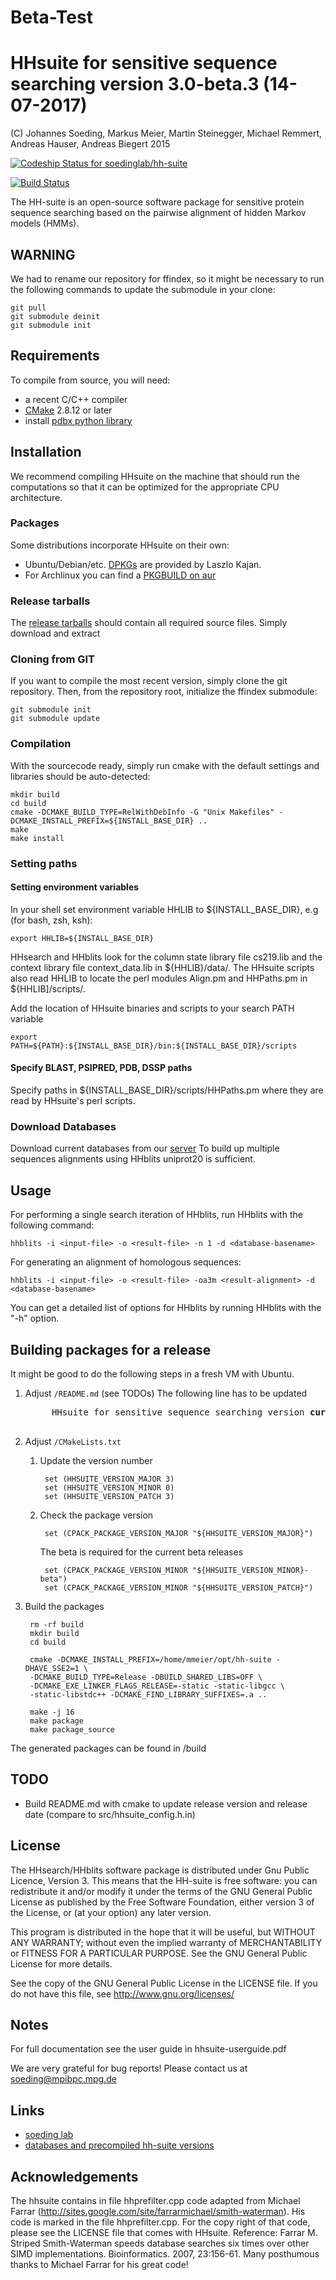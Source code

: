 # Beta-Test

# HHsuite for sensitive sequence searching version 3.0-beta.3 (14-07-2017)

 (C) Johannes Soeding, Markus Meier, Martin Steinegger, Michael Remmert, Andreas Hauser, Andreas Biegert 2015

[ ![Codeship Status for soedinglab/hh-suite](https://codeship.com/projects/0936c290-2248-0133-bcb4-52bb0fef976f/status?branch=master)](https://codeship.com/projects/96085)

[ ![Build Status](https://travis-ci.org/soedinglab/hh-suite.svg?branch=master)](https://travis-ci.org/soedinglab/hh-suite)

The HH-suite is an open-source software package for sensitive protein sequence searching based on the pairwise alignment of hidden Markov models (HMMs).

## WARNING ##
We had to rename our repository for ffindex, so it might be necessary to run the following commands to update the submodule in your clone:

	git pull
	git submodule deinit
	git submodule init


## Requirements

To compile from source, you will need:
 * a recent C/C++ compiler
 * [CMake](http://cmake.org/) 2.8.12 or later
 * install [pdbx python library](https://github.com/soedinglab/pdbx)


## Installation
We recommend compiling HHsuite on the machine that should run the computations so that it can be optimized for the appropriate CPU architecture.

### Packages
Some distributions incorporate HHsuite on their own:
* Ubuntu/Debian/etc. [DPKGs](http://packages.debian.org/source/sid/hhsuite) are provided by Laszlo Kajan.
* For Archlinux you can find a [PKGBUILD on aur](https://aur.archlinux.org/packages/hhsuite/)

### Release tarballs
The [release tarballs](http://wwwuser.gwdg.de/~compbiol/data/hhsuite/releases/) should contain all required source files. Simply download and extract

### Cloning from GIT
If you want to compile the most recent version, simply clone the git repository. Then, from the repository root, initialize the ffindex submodule:

	git submodule init
	git submodule update


### Compilation
With the sourcecode ready, simply run cmake with the default settings and libraries should be auto-detected:

	mkdir build
	cd build
	cmake -DCMAKE_BUILD_TYPE=RelWithDebInfo -G "Unix Makefiles" -DCMAKE_INSTALL_PREFIX=${INSTALL_BASE_DIR} ..
	make
	make install


### Setting paths

#### Setting environment variables
In your shell set environment variable HHLIB to ${INSTALL\_BASE\_DIR}, e.g (for bash, zsh, ksh):

	export HHLIB=${INSTALL_BASE_DIR}

HHsearch and HHblits look for the column state library file cs219.lib
and the context library file context_data.lib in ${HHLIB}/data/. The HHsuite
scripts also read HHLIB to locate the perl modules Align.pm and HHPaths.pm
in ${HHLIB]/scripts/.  

Add the location of HHsuite binaries and scripts to your search PATH variable

	export PATH=${PATH}:${INSTALL_BASE_DIR}/bin:${INSTALL_BASE_DIR}/scripts


#### Specify BLAST, PSIPRED, PDB, DSSP paths

Specify paths in ${INSTALL\_BASE\_DIR}/scripts/HHPaths.pm where they are read by HHsuite's perl scripts.


### Download Databases
Download current databases from our [server](http://wwwuser.gwdg.de/~compbiol/data/hhsuite/databases/hhsuite_dbs/)
To build up multiple sequences alignments using HHblits uniprot20 is sufficient.


## Usage
For performing a single search iteration of HHblits, run HHblits with the
following command:

	hhblits -i <input-file> -o <result-file> -n 1 -d <database-basename>

For generating an alignment of homologous sequences:

	hhblits -i <input-file> -o <result-file> -oa3m <result-alignment> -d <database-basename>

You can get a detailed list of options for HHblits by running HHblits with the "-h" option.

## Building packages for a release
It might be good to do the following steps in a fresh VM with Ubuntu.
1. Adjust `/README.md` (see TODOs)
	The following line has to be updated

    <pre>
  		HHsuite for sensitive sequence searching version <b>current_version</b> (<b>release_date</b>)
    </pre>

1. Adjust `/CMakeLists.txt`
	1. Update the version number

			set (HHSUITE_VERSION_MAJOR 3)
			set (HHSUITE_VERSION_MINOR 0)
			set (HHSUITE_VERSION_PATCH 3)

	1. Check the package version

  			set (CPACK_PACKAGE_VERSION_MAJOR "${HHSUITE_VERSION_MAJOR}")

		The beta is required for the current beta releases

  			set (CPACK_PACKAGE_VERSION_MINOR "${HHSUITE_VERSION_MINOR}-beta")
  			set (CPACK_PACKAGE_VERSION_MINOR "${HHSUITE_VERSION_PATCH}")

1. Build the packages

        rm -rf build
        mkdir build
        cd build

        cmake -DCMAKE_INSTALL_PREFIX=/home/mmeier/opt/hh-suite -DHAVE_SSE2=1 \
        -DCMAKE_BUILD_TYPE=Release -DBUILD_SHARED_LIBS=OFF \
        -DCMAKE_EXE_LINKER_FLAGS_RELEASE=-static -static-libgcc \
        -static-libstdc++ -DCMAKE_FIND_LIBRARY_SUFFIXES=.a ..

        make -j 16
        make package
        make package_source

The generated packages can be found in /build

## TODO
- Build README.md with cmake to update release version and release date (compare to src/hhsuite_config.h.in)

## License

The HHsearch/HHblits software package is distributed under Gnu Public Licence, Version 3.
This means that the HH-suite is free software: you can redistribute it and/or modify it under the
terms of the GNU General Public License as published by the Free Software Foundation, either
version 3 of the License, or (at your option) any later version.

This program is distributed in the hope that it will be useful, but WITHOUT ANY WARRANTY;
without even the implied warranty of MERCHANTABILITY or FITNESS FOR A PARTICULAR
PURPOSE. See the GNU General Public License for more details.

See the copy of the GNU General Public License in the LICENSE file.
If you do not have this file, see http://www.gnu.org/licenses/


## Notes
For full documentation see the user guide in hhsuite-userguide.pdf


We are very grateful for bug reports!
Please contact us at soeding@mpibpc.mpg.de

## Links

* [soeding lab](http://www.mpibpc.mpg.de/soeding)
* [databases and precompiled hh-suite versions](http://wwwuser.gwdg.de/~compbiol/data/hhsuite/)


## Acknowledgements

The hhsuite contains in file hhprefilter.cpp code adapted from Michael
Farrar (http://sites.google.com/site/farrarmichael/smith-waterman).
His code is marked in the file hhprefilter.cpp. For the copy right of that
code, please see the LICENSE file that comes with HHsuite.
Reference: Farrar M. Striped Smith-Waterman speeds database searches six
times over other SIMD implementations. Bioinformatics. 2007, 23:156-61.
Many posthumous thanks to Michael Farrar for his great code!
